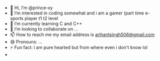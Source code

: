 - 👋 Hi, I’m @prince-xy
- 👀 I’m interested in coding somewhat and i am a gamer (part time e-sports player t1 t2 level
- 🌱 I’m currently learning C and C++
- 💞️ I’m looking to collaborate on ...
- 📫 How to reach me my email address is arihantsingh506@gmail.com
- 😄 Pronouns: ...
- ⚡ Fun fact: i am pure hearted but from where even i don't know lol
- 

<!---
prince-xy/prince-xy is a ✨ special ✨ repository because its `README.md` (this file) appears on your GitHub profile.
You can click the Preview link to take a look at your changes.
--->
